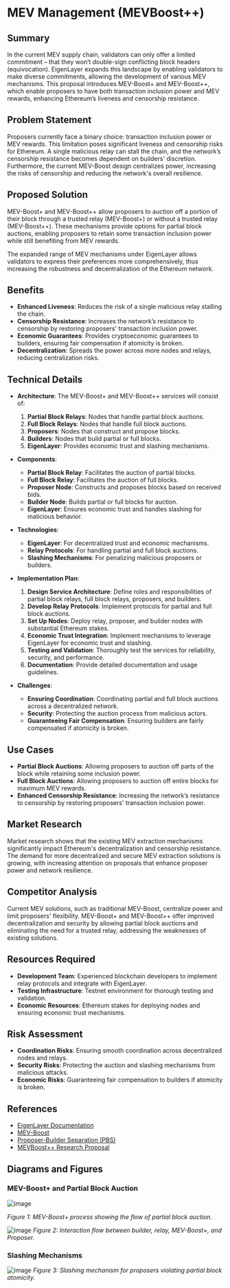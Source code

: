 # MEV Management (MEVBoost++)

## Summary
In the current MEV supply chain, validators can only offer a limited commitment – that they won’t double-sign conflicting block headers (equivocation). EigenLayer expands this landscape by enabling validators to make diverse commitments, allowing the development of various MEV mechanisms. This proposal introduces MEV-Boost+ and MEV-Boost++, which enable proposers to have both transaction inclusion power and MEV rewards, enhancing Ethereum’s liveness and censorship resistance.

## Problem Statement
Proposers currently face a binary choice: transaction inclusion power or MEV rewards. This limitation poses significant liveness and censorship risks for Ethereum. A single malicious relay can stall the chain, and the network’s censorship resistance becomes dependent on builders' discretion. Furthermore, the current MEV-Boost design centralizes power, increasing the risks of censorship and reducing the network's overall resilience.

## Proposed Solution
MEV-Boost+ and MEV-Boost++ allow proposers to auction off a portion of their block through a trusted relay (MEV-Boost+) or without a trusted relay (MEV-Boost++). These mechanisms provide options for partial block auctions, enabling proposers to retain some transaction inclusion power while still benefiting from MEV rewards. 

The expanded range of MEV mechanisms under EigenLayer allows validators to express their preferences more comprehensively, thus increasing the robustness and decentralization of the Ethereum network.

## Benefits
- **Enhanced Liveness**: Reduces the risk of a single malicious relay stalling the chain.
- **Censorship Resistance**: Increases the network’s resistance to censorship by restoring proposers' transaction inclusion power.
- **Economic Guarantees**: Provides cryptoeconomic guarantees to builders, ensuring fair compensation if atomicity is broken.
- **Decentralization**: Spreads the power across more nodes and relays, reducing centralization risks.

## Technical Details

- **Architecture**: 
  The MEV-Boost+ and MEV-Boost++ services will consist of:
  1. **Partial Block Relays**: Nodes that handle partial block auctions.
  2. **Full Block Relays**: Nodes that handle full block auctions.
  3. **Proposers**: Nodes that construct and propose blocks.
  4. **Builders**: Nodes that build partial or full blocks.
  5. **EigenLayer**: Provides economic trust and slashing mechanisms.

- **Components**:
  - **Partial Block Relay**: Facilitates the auction of partial blocks.
  - **Full Block Relay**: Facilitates the auction of full blocks.
  - **Proposer Node**: Constructs and proposes blocks based on received bids.
  - **Builder Node**: Builds partial or full blocks for auction.
  - **EigenLayer**: Ensures economic trust and handles slashing for malicious behavior.

- **Technologies**:
  - **EigenLayer**: For decentralized trust and economic mechanisms.
  - **Relay Protocols**: For handling partial and full block auctions.
  - **Slashing Mechanisms**: For penalizing malicious proposers or builders.

- **Implementation Plan**:
  1. **Design Service Architecture**: Define roles and responsibilities of partial block relays, full block relays, proposers, and builders.
  2. **Develop Relay Protocols**: Implement protocols for partial and full block auctions.
  3. **Set Up Nodes**: Deploy relay, proposer, and builder nodes with substantial Ethereum stakes.
  4. **Economic Trust Integration**: Implement mechanisms to leverage EigenLayer for economic trust and slashing.
  5. **Testing and Validation**: Thoroughly test the services for reliability, security, and performance.
  6. **Documentation**: Provide detailed documentation and usage guidelines.

- **Challenges**:
  - **Ensuring Coordination**: Coordinating partial and full block auctions across a decentralized network.
  - **Security**: Protecting the auction process from malicious actors.
  - **Guaranteeing Fair Compensation**: Ensuring builders are fairly compensated if atomicity is broken.

## Use Cases
- **Partial Block Auctions**: Allowing proposers to auction off parts of the block while retaining some inclusion power.
- **Full Block Auctions**: Allowing proposers to auction off entire blocks for maximum MEV rewards.
- **Enhanced Censorship Resistance**: Increasing the network’s resistance to censorship by restoring proposers' transaction inclusion power.

## Market Research
Market research shows that the existing MEV extraction mechanisms significantly impact Ethereum's decentralization and censorship resistance. The demand for more decentralized and secure MEV extraction solutions is growing, with increasing attention on proposals that enhance proposer power and network resilience.

## Competitor Analysis
Current MEV solutions, such as traditional MEV-Boost, centralize power and limit proposers' flexibility. MEV-Boost+ and MEV-Boost++ offer improved decentralization and security by allowing partial block auctions and eliminating the need for a trusted relay, addressing the weaknesses of existing solutions.

## Resources Required
- **Development Team**: Experienced blockchain developers to implement relay protocols and integrate with EigenLayer.
- **Testing Infrastructure**: Testnet environment for thorough testing and validation.
- **Economic Resources**: Ethereum stakes for deploying nodes and ensuring economic trust mechanisms.

## Risk Assessment
- **Coordination Risks**: Ensuring smooth coordination across decentralized nodes and relays.
- **Security Risks**: Protecting the auction and slashing mechanisms from malicious attacks.
- **Economic Risks**: Guaranteeing fair compensation to builders if atomicity is broken.

## References
- [EigenLayer Documentation](https://eigenlayer.com/docs)
- [MEV-Boost](https://github.com/flashbots/mev-boost)
- [Proposer-Builder Separation (PBS)](https://ethresear.ch/t/proposer-builder-separation-friendly-fee-market-designs/9725)
- [MEVBoost++ Research Proposal](https://research.eigenlayer.xyz/t/mev-boost-liveness-first-relay-design/15/2)

## Diagrams and Figures

### MEV-Boost+ and Partial Block Auction

![image](https://github.com/Layr-Labs/avs-ideas/assets/26431906/96c7877a-34bb-4c0b-af55-4c038cacf78a)

*Figure 1: MEV-Boost+ process showing the flow of partial block auction.*

![image](https://github.com/Layr-Labs/avs-ideas/assets/26431906/face6358-e382-40cd-91e0-2155c7bc679c)
*Figure 2: Interaction flow between builder, relay, MEV-Boost+, and Proposer.*

### Slashing Mechanisms

![image](https://github.com/Layr-Labs/avs-ideas/assets/26431906/45a3fb31-42c6-458b-9080-6012851aee5e)
*Figure 3: Slashing mechanism for proposers violating partial block atomicity.*
